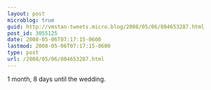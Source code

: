 ```yaml
---
layout: post
microblog: true
guid: http://vmstan-tweets.micro.blog/2008/05/06/804653287.html
post_id: 3055125
date: 2008-05-06T07:17:15-0600
lastmod: 2008-05-06T07:17:15-0600
type: post
url: /2008/05/06/804653287.html
---
```

1 month, 8 days until the wedding.
